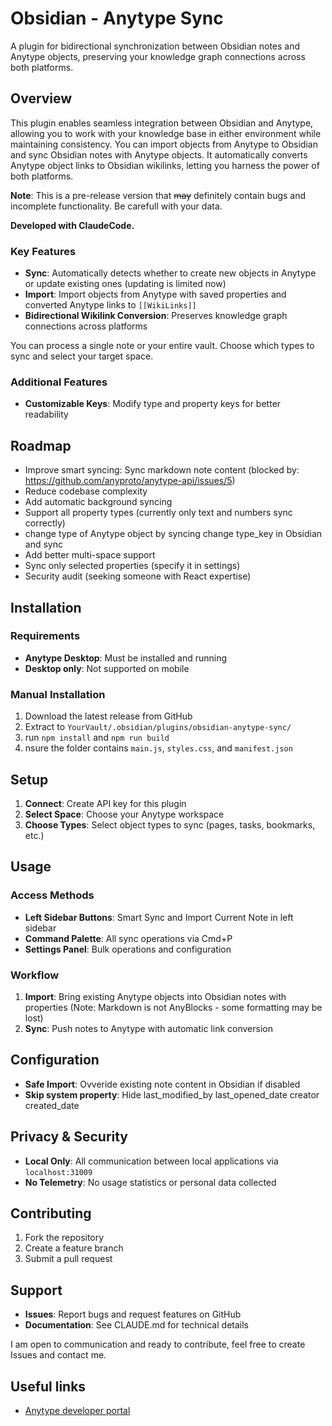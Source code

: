 # Obsidian - Anytype Sync

A plugin for bidirectional synchronization between Obsidian notes and Anytype objects, preserving your knowledge graph connections across both platforms.

## Overview

This plugin enables seamless integration between Obsidian and Anytype, allowing you to work with your knowledge base in either environment while maintaining consistency. You can import objects from Anytype to Obsidian and sync Obsidian notes with Anytype objects. It automatically converts Anytype object links to Obsidian wikilinks, letting you harness the power of both platforms.

**Note**: This is a pre-release version that ~~may~~ definitely contain bugs and incomplete functionality. Be carefull with your data.

**Developed with ClaudeCode.**

### Key Features

- **Sync**: Automatically detects whether to create new objects in Anytype or update existing ones (updating is limited now)
- **Import**: Import objects from Anytype with saved properties and converted Anytype links to `[[WikiLinks]]`
- **Bidirectional Wikilink Conversion**: Preserves knowledge graph connections across platforms

You can process a single note or your entire vault. Choose which types to sync and select your target space.

### Additional Features
- **Customizable Keys**: Modify type and property keys for better readability

## Roadmap

- Improve smart syncing: Sync markdown note content (blocked by: https://github.com/anyproto/anytype-api/issues/5)
- Reduce codebase complexity
- Add automatic background syncing
- Support all property types (currently only text and numbers sync correctly)
- change type of Anytype object by syncing change type_key in Obsidian and sync
- Add better multi-space support
- Sync only selected properties (specify it in settings)
- Security audit (seeking someone with React expertise)

## Installation

### Requirements
- **Anytype Desktop**: Must be installed and running
- **Desktop only**: Not supported on mobile

<!-- ### From Obsidian Community Plugins (Recommended) -->
<!-- 1. Open Obsidian Settings -->
<!-- 2. Go to Community Plugins and disable Safe Mode -->
<!-- 3. Click Browse and search for "Anytype Sync" -->
<!-- 4. Install and enable the plugin -->

### Manual Installation
1. Download the latest release from GitHub
2. Extract to `YourVault/.obsidian/plugins/obsidian-anytype-sync/`
3. run `npm install` and `npm run build`
4. nsure the folder contains `main.js`, `styles.css`, and `manifest.json`


## Setup

1. **Connect**: Create API key for this plugin
2. **Select Space**: Choose your Anytype workspace
3. **Choose Types**: Select object types to sync (pages, tasks, bookmarks, etc.)

## Usage

### Access Methods
- **Left Sidebar Buttons**: Smart Sync and Import Current Note in left sidebar
- **Command Palette**: All sync operations via Cmd+P
- **Settings Panel**: Bulk operations and configuration

### Workflow
1. **Import**: Bring existing Anytype objects into Obsidian notes with properties (Note: Markdown is not AnyBlocks - some formatting may be lost)
2. **Sync**: Push notes to Anytype with automatic link conversion

## Configuration

- **Safe Import**: Ovveride existing note content in Obsidian if disabled
- **Skip system property**: Hide last_modified_by last_opened_date creator created_date


## Privacy & Security

- **Local Only**: All communication between local applications via `localhost:31009`
- **No Telemetry**: No usage statistics or personal data collected


## Contributing

1. Fork the repository
2. Create a feature branch  
3. Submit a pull request


## Support

- **Issues**: Report bugs and request features on GitHub
- **Documentation**: See CLAUDE.md for technical details

I am open to communication and ready to contribute, feel free to create Issues and contact me. 

## Useful links

- [Anytype developer portal](https://developers.anytype.io/)
